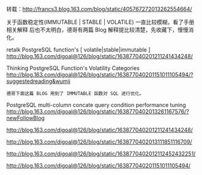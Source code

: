 转载：http://francs3.blog.163.com/blog/static/405767272013262554664/


关于函数稳定性(IMMUTABLE | STABLE | VOLATILE) 一直比较模糊，看了手册相关解释
后也不太明白，德哥有两篇 Blog 解释提比较清楚，先收藏下，慢慢消化。

retalk PostgreSQL function's [ volatile|stable|immutable ]
http://blog.163.com/digoal@126/blog/static/163877040201211241434248/


Thinking PostgreSQL Function's Volatility Categories  
http://blog.163.com/digoal@126/blog/static/163877040201151011105494/?suggestedreading&wumii


    德哥下面这篇 BLOG 用到了 IMMUTABLE 函数对 SQL 进行优化。
PostgreSQL multi-column concate query condition performance tuning 
http://blog.163.com/digoal@126/blog/static/1638770402013261167576/?newFollowBlog


http://blog.163.com/digoal@126/blog/static/163877040201211241434248/

http://blog.163.com/digoal@126/blog/static/1638770402013111851116709/

http://blog.163.com/digoal@126/blog/static/1638770402012112452432251/

http://blog.163.com/digoal@126/blog/static/163877040201151011105494/
